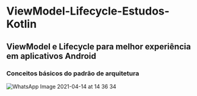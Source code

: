 # ViewModel-Lifecycle-Estudos-Kotlin

## ViewModel e Lifecycle para melhor experiência em aplicativos Android
### Conceitos básicos do padrão de arquitetura

![WhatsApp Image 2021-04-14 at 14 36 34](https://user-images.githubusercontent.com/75373785/114754450-f9cdc280-9d2e-11eb-8cd8-928c663e9655.jpeg)
